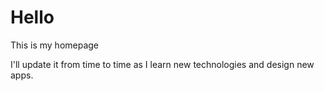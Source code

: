 # Hello

This is my homepage

I'll update it from time to time as I learn new technologies and design new apps.
